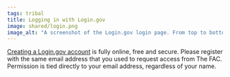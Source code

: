 ```yaml
---
tags: tribal
title: Logging in with Login.gov
image: shared/login.png
image_alt: "A screenshot of the Login.gov login page. From top to bottom: an email address input, a password input, a 'Sign in' button, and a 'Create an Account' button."
---
```


[Creating a Login.gov account](https://login.gov/create-an-account/) is fully online, free and secure. Please register with the same email address that you used to request access from The FAC. Permission is tied directly to your email address, regardless of your name.
